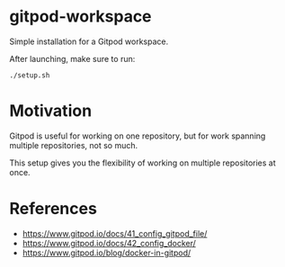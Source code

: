 # gitpod-workspace

Simple installation for a Gitpod workspace.

After launching, make sure to run:

~~~
./setup.sh
~~~

# Motivation

Gitpod is useful for working on one repository, but for work spanning multiple repositories, not so much.

This setup gives you the flexibility of working on multiple repositories at once.

# References

* https://www.gitpod.io/docs/41_config_gitpod_file/
* https://www.gitpod.io/docs/42_config_docker/
* https://www.gitpod.io/blog/docker-in-gitpod/
